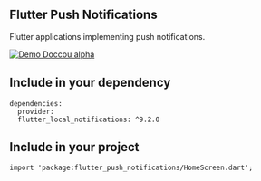 ## Flutter Push Notifications
Flutter applications implementing push notifications.

[![Demo Doccou alpha](https://j.gifs.com/83KjDm.gif)](https://youtu.be/IeFuuCtywu4)

## Include in your dependency
```
dependencies:
  provider:
  flutter_local_notifications: ^9.2.0
```

## Include in your project
```
import 'package:flutter_push_notifications/HomeScreen.dart';
```
